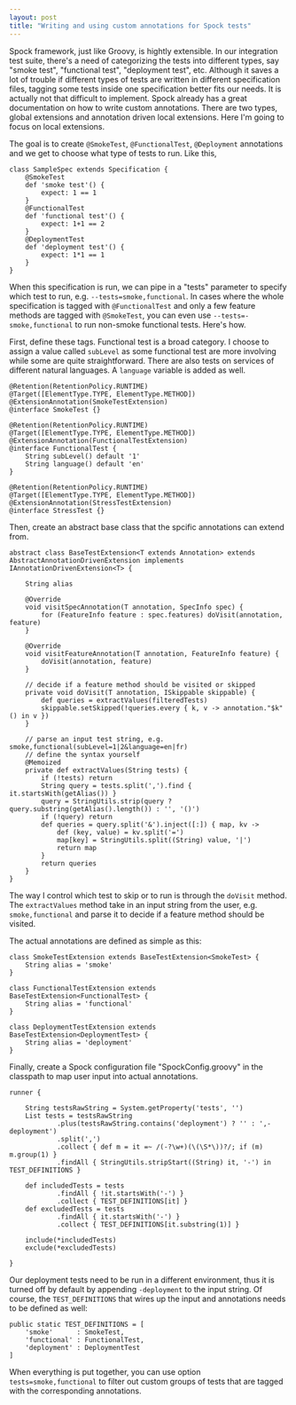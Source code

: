 ```yaml
---
layout: post
title: "Writing and using custom annotations for Spock tests"
---
```


Spock framework, just like Groovy, is hightly extensible. In our integration test suite, there's a need of categorizing the tests into different types, say "smoke test", "functional test", "deployment test", etc. Although it saves a lot of trouble if different types of tests are written in different specification files, tagging some tests inside one specification better fits our needs. It is actually not that difficult to implement. Spock already has a great documentation on how to write custom annotations. There are two types, global extensions and annotation driven local extensions. Here I'm going to focus on local extensions.

The goal is to create `@SmokeTest`, `@FunctionalTest`, `@Deployment` annotations and we get to choose what type of tests to run. Like this,

```
class SampleSpec extends Specification {
    @SmokeTest
    def 'smoke test'() {
        expect: 1 == 1
    }
    @FunctionalTest
    def 'functional test'() {
        expect: 1+1 == 2
    }
    @DeploymentTest
    def 'deployment test'() {
        expect: 1*1 == 1
    }
}
```

When this specification is run, we can pipe in a "tests" parameter to specify which test to run, e.g. `--tests=smoke,functional`. In cases where the whole specification is tagged with `@FunctionalTest` and only a few feature methods are tagged with `@SmokeTest`, you can even use `--tests=-smoke,functional` to run non-smoke functional tests. Here's how. 

First, define these tags. Functional test is a broad category. I choose to assign a value called `subLevel` as some functional test are more involving while some are quite straightforward. There are also tests on services of different natural languages. A `language` variable is added as well. 

```
@Retention(RetentionPolicy.RUNTIME)
@Target([ElementType.TYPE, ElementType.METHOD])
@ExtensionAnnotation(SmokeTestExtension)
@interface SmokeTest {}

@Retention(RetentionPolicy.RUNTIME)
@Target([ElementType.TYPE, ElementType.METHOD])
@ExtensionAnnotation(FunctionalTestExtension)
@interface FunctionalTest {
    String subLevel() default '1'
    String language() default 'en'
}

@Retention(RetentionPolicy.RUNTIME)
@Target([ElementType.TYPE, ElementType.METHOD])
@ExtensionAnnotation(StressTestExtension)
@interface StressTest {}
```

Then, create an abstract base class that the spcific annotations can extend from.
```
abstract class BaseTestExtension<T extends Annotation> extends AbstractAnnotationDrivenExtension implements IAnnotationDrivenExtension<T> {

    String alias

    @Override
    void visitSpecAnnotation(T annotation, SpecInfo spec) {
        for (FeatureInfo feature : spec.features) doVisit(annotation, feature)
    }

    @Override
    void visitFeatureAnnotation(T annotation, FeatureInfo feature) {
        doVisit(annotation, feature)
    }

    // decide if a feature method should be visited or skipped
    private void doVisit(T annotation, ISkippable skippable) {
        def queries = extractValues(filteredTests)
        skippable.setSkipped(!queries.every { k, v -> annotation."$k"() in v })
    }

    // parse an input test string, e.g. smoke,functional(subLevel=1|2&language=en|fr)
    // define the syntax yourself
    @Memoized
    private def extractValues(String tests) {
        if (!tests) return
        String query = tests.split(',').find { it.startsWith(getAlias()) }
        query = StringUtils.strip(query ? query.substring(getAlias().length()) : '', '()')
        if (!query) return
        def queries = query.split('&').inject([:]) { map, kv ->
            def (key, value) = kv.split('=')
            map[key] = StringUtils.split((String) value, '|')
            return map
        }
        return queries
    }
}
```
The way I control which test to skip or to run is through the `doVisit` method. The `extractValues` method take in an input string from the user, e.g. `smoke,functional` and parse it to decide if a feature method should be visited. 

The actual annotations are defined as simple as this:
```
class SmokeTestExtension extends BaseTestExtension<SmokeTest> {
    String alias = 'smoke'
}
```
```
class FunctionalTestExtension extends BaseTestExtension<FunctionalTest> {
    String alias = 'functional'
}
```
```
class DeploymentTestExtension extends BaseTestExtension<DeploymentTest> {
    String alias = 'deployment'
}
```

Finally, create a Spock configuration file "SpockConfig.groovy" in the classpath to map user input into actual annotations.
```
runner {

    String testsRawString = System.getProperty('tests', '')
    List tests = testsRawString
            .plus(testsRawString.contains('deployment') ? '' : ',-deployment')
            .split(',')
            .collect { def m = it =~ /(-?\w+)(\(\S*\))?/; if (m) m.group(1) }
            .findAll { StringUtils.stripStart((String) it, '-') in TEST_DEFINITIONS }

    def includedTests = tests
            .findAll { !it.startsWith('-') }
            .collect { TEST_DEFINITIONS[it] }
    def excludedTests = tests
            .findAll { it.startsWith('-') }
            .collect { TEST_DEFINITIONS[it.substring(1)] }

    include(*includedTests)
    exclude(*excludedTests)

}
```

Our deployment tests need to be run in a different environment, thus it is turned off by default by appending `-deployment` to the input string. Of course, the `TEST_DEFINITIONS` that wires up the input and annotations needs to be defined as well:
```
public static TEST_DEFINITIONS = [
    'smoke'      : SmokeTest,
    'functional' : FunctionalTest,
    'deployment' : DeploymentTest
]
```

When everything is put together, you can use option `tests=smoke,functional` to filter out custom groups of tests that are tagged with the corresponding annotations. 